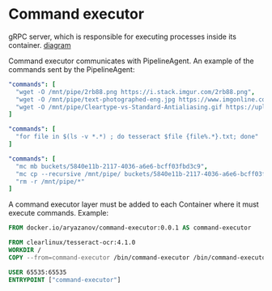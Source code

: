 # Command executor
gRPC server, which is responsible for executing processes inside its container. 
[diagram](diagram.png)

Command executor communicates with PipelineAgent. An example of the commands sent by the PipelineAgent:
```yaml
"commands": [
  "wget -O /mnt/pipe/2rb88.png https://i.stack.imgur.com/2rb88.png",
  "wget -O /mnt/pipe/text-photographed-eng.jpg https://www.imgonline.com.ua/examples/text-photographed-eng.jpg",
  "wget -O /mnt/pipe/Cleartype-vs-Standard-Antialiasing.gif https://upload.wikimedia.org/wikipedia/commons/b/b8/Cleartype-vs-Standard-Antialiasing.gif"
]
```

```yaml
"commands": [
  "for file in $(ls -v *.*) ; do tesseract $file {file%.*}.txt; done"
]
```

```yaml
"commands": [
  "mc mb buckets/5840e11b-2117-4036-a6e6-bcff03fbd3c9",
  "mc cp --recursive /mnt/pipe/ buckets/5840e11b-2117-4036-a6e6-bcff03fbd3c9",
  "rm -r /mnt/pipe/*"
]
```

A command executor layer must be added to each Container where it must execute commands. Example:
```Dockerfile
FROM docker.io/aryazanov/command-executor:0.0.1 AS command-executor

FROM clearlinux/tesseract-ocr:4.1.0
WORKDIR /
COPY --from=command-executor /bin/command-executor /bin/command-executor

USER 65535:65535
ENTRYPOINT ["command-executor"]
```

